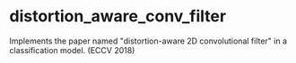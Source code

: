 # distortion_aware_conv_filter
Implements the paper named "distortion-aware 2D convolutional filter" in a classification model. (ECCV 2018)

